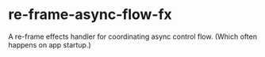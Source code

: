 # re-frame-async-flow-fx
A re-frame effects handler for coordinating async control flow. (Which often happens on app startup.)
